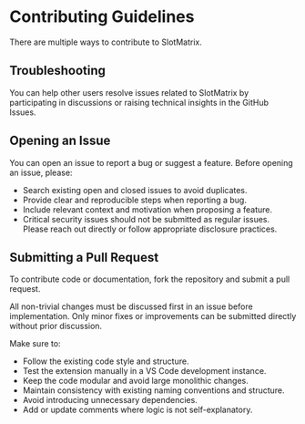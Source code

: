 # Contributing Guidelines

There are multiple ways to contribute to SlotMatrix.

## Troubleshooting

You can help other users resolve issues related to SlotMatrix by participating in discussions or raising technical insights in the GitHub Issues.

## Opening an Issue

You can open an issue to report a bug or suggest a feature.
Before opening an issue, please:

- Search existing open and closed issues to avoid duplicates.
- Provide clear and reproducible steps when reporting a bug.
- Include relevant context and motivation when proposing a feature.
- Critical security issues should not be submitted as regular issues. Please reach out directly or follow appropriate disclosure practices.

## Submitting a Pull Request

To contribute code or documentation, fork the repository and submit a pull request.

All non-trivial changes must be discussed first in an issue before implementation. Only minor fixes or improvements can be submitted directly without prior discussion.

Make sure to:

- Follow the existing code style and structure.
- Test the extension manually in a VS Code development instance.
- Keep the code modular and avoid large monolithic changes.
- Maintain consistency with existing naming conventions and structure.
- Avoid introducing unnecessary dependencies.
- Add or update comments where logic is not self-explanatory.
